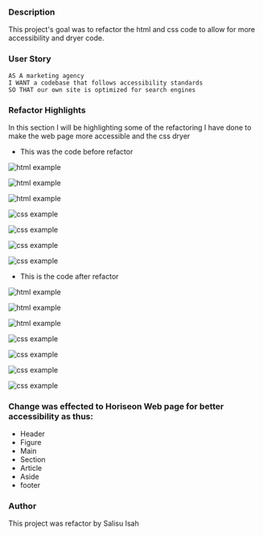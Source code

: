 ### Description

This project's goal was to refactor the html and css code to allow for more accessibility and dryer code.

### User Story

```
AS A marketing agency
I WANT a codebase that follows accessibility standards
SO THAT our own site is optimized for search engines
```

### Refactor Highlights

In this section I will be highlighting some of the refactoring I have done to make the web page more accessible and the css dryer

- This was the code before refactor

![html example](./assets/images/htmlheadingsectionbeforeRefactor.png)

![html example](./assets/images/htmlbodysection_a.PNG)

![html example](./assets/images/htmlbodysection_b.PNG)

![css example](./assets/images/cssbeforerefactor_a.PNG)

![css example](./assets/images/cssbeforerefactor_b.PNG)

![css example](./assets/images/cssafterrefactor_c.PNG)

![css example](./assets/images/cssbeforerefactor_d.PNG)

- This is the code after refactor

![html example](./assets/images/htmlafterrefactor_a.PNG)

![html example](./assets/images/htmlafterefactor_b.PNG)

![html example](./assets/images/htmlafterrefactor_c.PNG)

![css example](./assets/images/cssafterrefactor_a.PNG)

![css example](./assets/images/cssafterrefactor_b.PNG)

![css example](./assets/images/cssafterrefactor_c.PNG)

![css example](./assets/images/cssbeforerefactor_d.PNG)

### Change was effected to Horiseon Web page for better accessibility as thus:

- Header
- Figure
- Main
- Section
- Article
- Aside
- footer

### Author

This project was refactor by Salisu Isah
